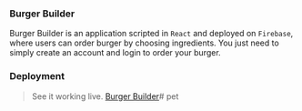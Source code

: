### Burger Builder
Burger Builder is an application scripted in `React`  and deployed on `Firebase`, where users can order burger by choosing ingredients. You just need to simply create an account and login to order your burger.

### Deployment
> See it working live.
[Burger Builder](https://my-burger-e14c1.firebaseapp.com/)# pet
